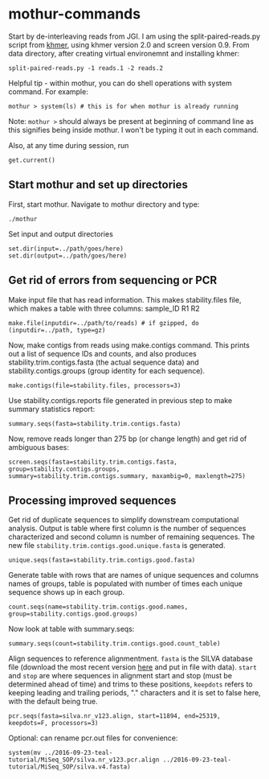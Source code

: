 # mothur-commands


Start by de-interleaving reads from JGI. I am using the split-paired-reads.py script from [khmer](https://github.com/dib-lab/khmer), using khmer version 2.0 and screen version 0.9. From data directory, after creating virtual environemnt and installing khmer:

```shell
split-paired-reads.py -1 reads.1 -2 reads.2
```


Helpful tip - within mothur, you can do shell operations with system command. For example:
```shell
mothur > system(ls) # this is for when mothur is already running
```
Note: `mothur >` should always be present at beginning of command line as this signifies being inside mothur. I won't be typing it out in each command.

Also, at any time during session, run
```shell
get.current()
``` 

## Start mothur and set up directories

First, start mothur. Navigate to mothur directory and type:
```shell
./mothur
```

Set input and output directories
```shell
set.dir(input=../path/goes/here)
set.dir(output=../path/goes/here)
```

## Get rid of errors from sequencing or PCR

Make input file that has read information. This makes stability.files file, which makes a table with three columns: sample_ID R1 R2
```shell
make.file(inputdir=../path/to/reads) # if gzipped, do (inputdir=../path, type=gz)
```

Now, make contigs from reads using make.contigs command. This prints out a list of sequence IDs and counts, and also produces stability.trim.contigs.fasta (the actual sequence data) and stability.contigs.groups (group identity for each sequence).
```shell
make.contigs(file=stability.files, processors=3)
```

Use stability.contigs.reports file generated in previous step to make summary statistics report:
```shell
summary.seqs(fasta=stability.trim.contigs.fasta)
```

Now, remove reads longer than 275 bp (or change length) and get rid of ambiguous bases:
```shell
screen.seqs(fasta=stability.trim.contigs.fasta, group=stability.contigs.groups, summary=stability.trim.contigs.summary, maxambig=0, maxlength=275)
```

## Processing improved sequences

Get rid of duplicate sequences to simplify downstream computational analysis. Output is table where first column is the number of sequences characterized and second column is number of remaining sequences. The new file `stability.trim.contigs.good.unique.fasta` is generated.
```shell
unique.seqs(fasta=stability.trim.contigs.good.fasta)
```

Generate table with rows that are names of unique sequences and columns names of groups, table is populated with number of times each unique sequence shows up in each group.
```shell
count.seqs(name=stability.trim.contigs.good.names, group=stability.contigs.good.groups)
```

Now look at table with summary.seqs:

```shell
summary.seqs(count=stability.trim.contigs.good.count_table)
```

Align sequences to reference alignmentment. `fasta` is the SILVA database file (download the most recent version [here](http://www.mothur.org/wiki/Silva_reference_files) and put in file with data). `start` and `stop` are where sequences in alignment start and stop (must be determined ahead of time) and trims to these positions, `keepdots` refers to keeping leading and trailing periods, "." characters and it is set to false here, with the default being true.


```shell
pcr.seqs(fasta=silva.nr_v123.align, start=11894, end=25319, keepdots=F, processors=3)
```

Optional: can rename pcr.out files for convenience:

```shell
system(mv ../2016-09-23-teal-tutorial/MiSeq_SOP/silva.nr_v123.pcr.align ../2016-09-23-teal-tutorial/MiSeq_SOP/silva.v4.fasta)
```
